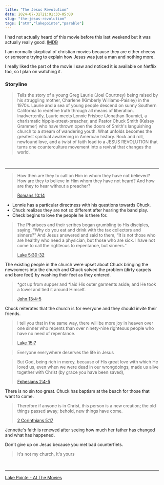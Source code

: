 ```yaml
---
title: "The Jesus Revolution"
date: 2024-07-31T21:01:33-05:00
slug: "the-jesus-revolution"
tags: ["atm","lakepointe","parable"]
---
```


I had not actually heard of this movie before this last weekend but it was actually really good. [IMDB](https://www.imdb.com/title/tt10098448)

I am normally skeptical of christian movies because they are either cheesy or someone trying to explain how Jesus was just a man and nothing more.

I really liked the part of the movie I saw and noticed it is available on Netflix too, so I plan on watching it.


### Storyline
> Tells the story of a young Greg Laurie (Joel Courtney) being raised by his struggling mother, Charlene (Kimberly Williams-Paisley) in the 1970s. Laurie and a sea of young people descend on sunny Southern California to redefine truth through all means of liberation. Inadvertently, Laurie meets Lonnie Frisbee (Jonathan Roumie), a charismatic hippie-street-preacher, and Pastor Chuck Smith (Kelsey Grammer) who have thrown open the doors of Smith's languishing church to a stream of wandering youth. What unfolds becomes the greatest spiritual awakening in American history. Rock and roll, newfound love, and a twist of faith lead to a JESUS REVOLUTION that turns one counterculture movement into a revival that changes the world.

<br />

---

> How then are they to call on Him in whom they have not believed? How are they to believe in Him whom they have not heard? And how are they to hear without a preacher?
> 
> [Romans 10:14](https://www.biblegateway.com/passage/?search=Romans+10%3A14&version=NASB)

* Lonnie has a particular directness with his questions towards Chuck.
* Chuck realizes they are not so different after hearing the band play.
* Check begins to love the people he is there for.


> The Pharisees and their scribes began grumbling to His disciples, saying, “Why do you eat and drink with the tax collectors and sinners?" And Jesus answered and said to them, “It is not those who are healthy who need a physician, but those who are sick. I have not come to call the righteous to repentance, but sinners.”
> 
> [Luke 5:30-32](https://www.biblegateway.com/passage/?search=Luke+5%3A30-32&version=NASB)

The existing people in the church were upset about Chuck bringing the newcomers into the church and Chuck
solved the problem (dirty carpets and bare feet) by washing their feet as they entered.

> *got up from supper and *laid His outer garments aside; and He took a towel and tied it around Himself.
> 
> [John 13:4-5](https://www.biblegateway.com/passage/?search=John+13%3A4-5&version=NASB)


Chuck reiterates that the church is for everyone and they should invite their friends.

> I tell you that in the same way, there will be more joy in heaven over one sinner who repents than over ninety-nine righteous people who have no need of repentance.
> 
> [Luke 15:7](https://www.biblegateway.com/passage/?search=Luke+15%3A7&version=NASB)


> Everyone everywhere deserves the life in Jesus

> But God, being rich in mercy, because of His great love with which He loved us, even when we were dead in our wrongdoings, made us alive together with Christ (by grace you have been saved),
> 
> [Ephesians 2:4-5](https://www.biblegateway.com/passage/?search=Ephesians+2%3A4-5&version=NASB)


There is no sin too great. Chuck has baptism at the beach for those that want to come.

> Therefore if anyone is in Christ, this person is a new creation; the old things passed away; behold, new things have come.
>
> [2 Corinthians 5:17](https://www.biblegateway.com/passage/?search=2+Corinthians+5%3A17&version=NASB)

Jennette's faith is renewed after seeing how much her father has changed and what has happened.

Don't give up on Jesus because you met bad counterfiets.

> It's not my church, It's yours

<br />

---

[Lake Pointe - At The Movies](https://lakepointe.church/at-the-movies/ "At The Movies")
